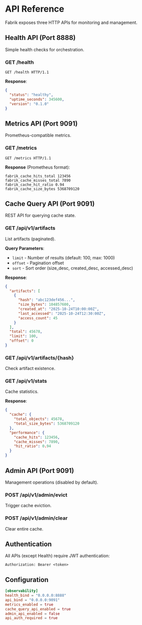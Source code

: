 # API Reference

Fabrik exposes three HTTP APIs for monitoring and management.

## Health API (Port 8888)

Simple health checks for orchestration.

### GET /health

```http
GET /health HTTP/1.1
```

**Response**:
```json
{
  "status": "healthy",
  "uptime_seconds": 345600,
  "version": "0.1.0"
}
```

## Metrics API (Port 9091)

Prometheus-compatible metrics.

### GET /metrics

```http
GET /metrics HTTP/1.1
```

**Response** (Prometheus format):
```prometheus
fabrik_cache_hits_total 123456
fabrik_cache_misses_total 7890
fabrik_cache_hit_ratio 0.94
fabrik_cache_size_bytes 5368709120
```

## Cache Query API (Port 9091)

REST API for querying cache state.

### GET /api/v1/artifacts

List artifacts (paginated).

**Query Parameters**:
- `limit` - Number of results (default: 100, max: 1000)
- `offset` - Pagination offset
- `sort` - Sort order (size_desc, created_desc, accessed_desc)

**Response**:
```json
{
  "artifacts": [
    {
      "hash": "abc123def456...",
      "size_bytes": 104857600,
      "created_at": "2025-10-24T10:00:00Z",
      "last_accessed": "2025-10-24T12:30:00Z",
      "access_count": 45
    }
  ],
  "total": 45678,
  "limit": 100,
  "offset": 0
}
```

### GET /api/v1/artifacts/{hash}

Check artifact existence.

### GET /api/v1/stats

Cache statistics.

**Response**:
```json
{
  "cache": {
    "total_objects": 45678,
    "total_size_bytes": 5368709120
  },
  "performance": {
    "cache_hits": 123456,
    "cache_misses": 7890,
    "hit_ratio": 0.94
  }
}
```

## Admin API (Port 9091)

Management operations (disabled by default).

### POST /api/v1/admin/evict

Trigger cache eviction.

### POST /api/v1/admin/clear

Clear entire cache.

## Authentication

All APIs (except Health) require JWT authentication:

```http
Authorization: Bearer <token>
```

## Configuration

```toml
[observability]
health_bind = "0.0.0.0:8888"
api_bind = "0.0.0.0:9091"
metrics_enabled = true
cache_query_api_enabled = true
admin_api_enabled = false
api_auth_required = true
```
